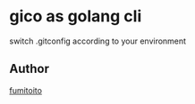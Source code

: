 gico as golang cli
====

switch .gitconfig according to your environment

## Author

[fumitoito](https://github.com/fumitoito)

